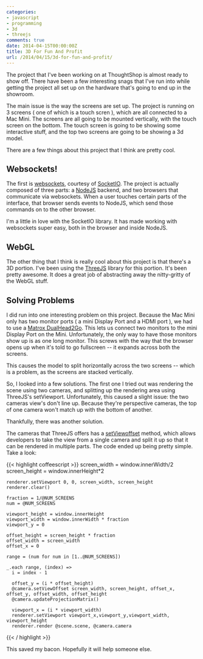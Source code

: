 ```yaml
---
categories:
- javascript
- programming
- 3d
- threejs
comments: true
date: 2014-04-15T00:00:00Z
title: 3D For Fun And Profit
url: /2014/04/15/3d-for-fun-and-profit/
---
```


The project that I've been working on at ThoughtShop is almost ready to show off. There have been a few interesting snags that I've run into while getting the project all set up on the hardware that's going to end up in the showroom.

The main issue is the way the screens are set up. The project is running on 3 screens ( one of which is a touch scren ), which are all connected to a Mac Mini. The screens are all going to be mounted vertically, with the touch screen on the bottom. The touch screen is going to be showing some interactive stuff, and the top two screens are going to be showing a 3d model.

There are a few things about this project that I think are pretty cool.

<!--more-->

## Websockets!

The first is [websockets][1], courtesy of [SocketIO][2]. The project is actually composed of three parts: a [NodeJS][3] backend, and two browsers that communicate via websockets. When a user touches certain parts of the interface, that browser sends events to NodeJS, which send those commands on to the other browser.

I'm a little in love with the SocketIO library. It has made working with websockets super easy, both in the browser and inside NodeJS.

## WebGL

The other thing that I think is really cool about this project is that there's a 3D portion. I've been using the [ThreeJS][4] library for this portion. It's been pretty awesome. It does a great job of abstracting away the nitty-gritty of the WebGL stuff.

## Solving Problems

I did run into one interesting problem on this project. Because the Mac Mini only has two monitor ports ( a mini Display Port and a HDMI port ), we had to use a [Matrox DualHead2Go][5]. This lets us connect two monitors to the mini Display Port on the Mini. Unfortunately, the only way to have those monitors show up is as one long monitor. This screws with the way that the browser opens up when it's told to go fullscreen -- it expands across both the screens.

This causes the model to split horizontally across the two screens -- which is a problem, as the screens are stacked vertically.

So, I looked into a few solutions. The first one I tried out was rendering the scene using two cameras, and splitting up the rendering area using ThreeJS's setViewport. Unfortunately, this caused a slight issue: the two cameras view's don't line up. Because they're perspective cameras, the top of one camera won't match up with the bottom of another.

Thankfully, there was another solution.

The cameras that ThreeJS offers has a [setViewoffset][6] method, which allows developers to take the view from a single camera and split it up so that it can be rendered in multiple parts. The code ended up being pretty simple. Take a look:

{{< highlight coffeescript >}}
    screen_width = window.innerWidth/2
    screen_height = window.innerHeight*2

    renderer.setViewport 0, 0, screen_width, screen_height
    renderer.clear()

    fraction = 1/@NUM_SCREENS
    num = @NUM_SCREENS

    viewport_height = window.innerHeight
    viewport_width = window.innerWidth * fraction
    viewport_y = 0

    offset_height = screen_height * fraction
    offset_width = screen_width
    offset_x = 0

    range = (num for num in [1..@NUM_SCREENS])

    _.each range, (index) =>
      i = index - 1

      offset_y = (i * offset_height)
      @camera.setViewOffset screen_width, screen_height, offset_x, offset_y, offset_width, offset_height
      @camera.updateProjectionMatrix()

      viewport_x = (i * viewport_width)
      renderer.setViewport viewport_x,viewport_y,viewport_width, viewport_height
      renderer.render @scene.scene, @camera.camera
{{< / highlight >}}

This saved my bacon. Hopefully it will help someone else.

[1]:http://en.wikipedia.org/wiki/WebSocket
[2]:http://socket.io/
[3]:http://nodejs.org/
[4]:http://threejs.org/
[5]:http://www.matrox.com/graphics/en/products/legacy/gxm/dh2go/displayport/
[6]:http://threejs.org/docs/#Reference/Cameras/PerspectiveCamera
